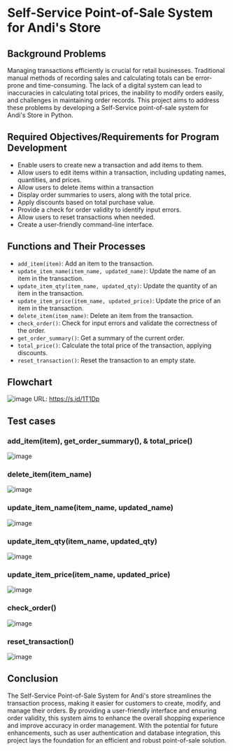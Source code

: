 # Self-Service Point-of-Sale System for Andi's Store

## Background Problems
Managing transactions efficiently is crucial for retail businesses. Traditional manual methods of recording sales and calculating totals can be error-prone and time-consuming. The lack of a digital system can lead to inaccuracies in calculating total prices, the inability to modify orders easily, and challenges in maintaining order records. This project aims to address these problems by developing a Self-Service point-of-sale system for Andi's Store in Python.

## Required Objectives/Requirements for Program Development
- Enable users to create new a transaction and add items to them.
- Allow users to edit items within a transaction, including updating names, quantities, and prices.
- Allow users to delete items within a transaction
- Display order summaries to users, along with the total price.
- Apply discounts based on total purchase value.
- Provide a check for order validity to identify input errors.
- Allow users to reset transactions when needed.
- Create a user-friendly command-line interface.

## Functions and Their Processes
- `add_item(item)`: Add an item to the transaction.
- `update_item_name(item_name, updated_name)`: Update the name of an item in the transaction.
- `update_item_qty(item_name, updated_qty)`: Update the quantity of an item in the transaction.
- `update_item_price(item_name, updated_price)`: Update the price of an item in the transaction.
- `delete_item(item_name)`: Delete an item from the transaction.
- `check_order()`: Check for input errors and validate the correctness of the order.
- `get_order_summary()`: Get a summary of the current order.
- `total_price()`: Calculate the total price of the transaction, applying discounts.
- `reset_transaction()`: Reset the transaction to an empty state.

## Flowchart
![image](https://github.com/albarpambagio/Self-Service-POS-System/assets/46396286/55d020b5-472f-4b59-8756-ab71a0c747c2)
URL: https://s.id/1T1Dp

## Test cases

### add_item(item), get_order_summary(), & total_price()
![image](https://github.com/albarpambagio/Self-Service-POS-System/assets/46396286/bd7532a7-65a5-46dd-b2f1-3032de8f5397)

### delete_item(item_name)
![image](https://github.com/albarpambagio/Self-Service-POS-System/assets/46396286/ffc5744f-9d8a-44e1-a085-2579c3081cce)

### update_item_name(item_name, updated_name)
![image](https://github.com/albarpambagio/Self-Service-POS-System/assets/46396286/253c6bdb-8d0b-43b9-a464-b67430dcfbe6)

### update_item_qty(item_name, updated_qty)
![image](https://github.com/albarpambagio/Self-Service-POS-System/assets/46396286/27d085c0-34d4-4215-9369-3a19355b1456)

### update_item_price(item_name, updated_price)
![image](https://github.com/albarpambagio/Self-Service-POS-System/assets/46396286/9b042165-36dc-4d13-a0a6-a04dd61fbf92)

### check_order()
![image](https://github.com/albarpambagio/Self-Service-POS-System/assets/46396286/d7926300-695b-42e1-8d2a-91e6a62b655a)

### reset_transaction()
![image](https://github.com/albarpambagio/Self-Service-POS-System/assets/46396286/05c4f4d8-28f8-4c94-a190-2a814a25b127)




## Conclusion
The Self-Service Point-of-Sale System for Andi's store streamlines the transaction process, making it easier for customers to create, modify, and manage their orders. By providing a user-friendly interface and ensuring order validity, this system aims to enhance the overall shopping experience and improve accuracy in order management. With the potential for future enhancements, such as user authentication and database integration, this project lays the foundation for an efficient and robust point-of-sale solution.
